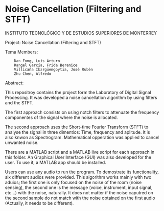 # Noise Cancellation (Filtering and STFT)
INSTITUTO TECNOLÓGICO Y DE ESTUDIOS SUPERIORES DE MONTERREY

Project:	Noise Cancellation (Filtering and STFT)

Tema Members:

		Dan Fong, Luis Arturo
		Rangel García, Frida Berenice                                      
		Villicaña Ibargüengoytia, José Rubén
		Zhu Chen, Alfredo 

Abstract:

This repositroy contains the project form the Laboratory of Digital Signal Processing. It was developed a noise cancellation algorithm by using filters and the STFT. 

The first approach consists on using notch filters to attenuate the frequency componentes of the signal where the noise is allocated. 

The second approach uses the Short-time Fourier Transform (STFT) to analyse the signal in three dimentios: Time, frequency and aplitude. It is also knwon as Spectrogram. Mathematical opperation was applied to cancel unwanted noise.

There are a MATLAB script and a MATLAB live script for each approach in this folder. An Graphical User Interface (GUI) was also developed for the user. To use it, a MATLAB app should be installed.  

Users can use any audio to run the program. To demostrate its functionality, six different audios were provided. This algorithm works mainly with two aduios; the first one is only focused on the noise of the room (noise sensing), the second one is the message (voice, instrument, input signal, etc...) with the noise, naturally. It does not matter if the noise caputred on the second sample do not match with the noise obtained on the first audio (Actually, it needs to be different).
